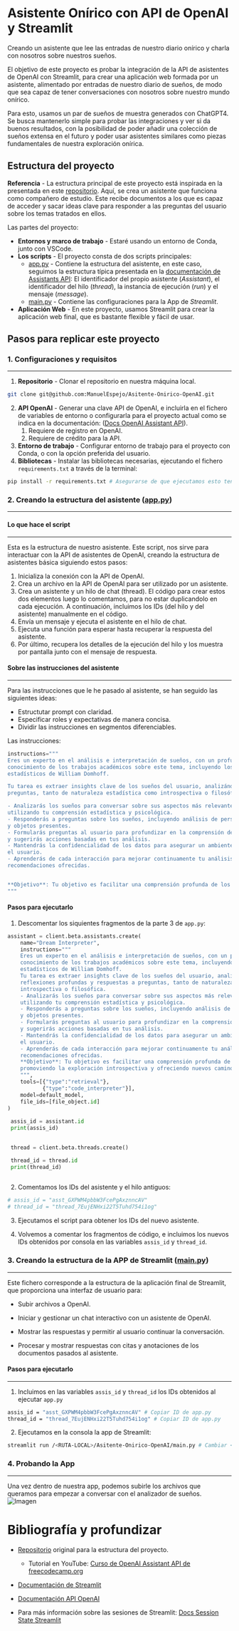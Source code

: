 # Asistente Onírico con API de OpenAI y Streamlit

Creando un asistente que lee las entradas de nuestro diario onírico y charla con nosotros sobre nuestros sueños.

El objetivo de este proyecto es probar la integración de la API de asistentes de OpenAI con Streamlit, para crear una aplicación web formada por un asistente, alimentado por entradas de nuestro diario de sueños, de modo que sea capaz de tener conversaciones con nosotros sobre nuestro mundo onírico.

Para esto, usamos un par de sueños de muestra generados con ChatGPT4. Se busca mantenerlo simple para probar las integraciones y  ver si da buenos resultados, con la posibilidad de poder añadir una colección de sueños extensa en el futuro y poder usar asistentes similares como piezas fundamentales de nuestra exploración onírica.

## Estructura del proyecto

**Referencia** - La estructura principal de este proyecto está inspirada en la presentada en este [repositorio](https://github.com/pdichone/vincibits-study-buddy-knwoledge-retrieval). Aquí, se crea un asistente que funciona como compañero de estudio. Este recibe documentos a los que es capaz de acceder y sacar ideas clave para responder a las preguntas del usuario sobre los temas tratados en ellos.

Las partes del proyecto:

- **Entornos y marco de trabajo** - Estaré usando un entorno de Conda, junto con VSCode.
- **Los scripts** - El proyecto consta de dos scripts principales:
  - [app.py](app.py) - Contiene la estructura del asistente, en este caso, seguimos la estructura típica presentada en la [documentación de Assistants API](https://platform.openai.com/docs/assistants/overview?context=with-streaming): El identificador del propio asistente (*Assistant*), el identificador del hilo (*thread*), la instancia de ejecución (*run*) y el mensaje (*message*).
  - [main.py](main.py) - Contiene las configuraciones para la App de *Streamlit*.
- **Aplicación Web** - En este proyecto, usamos Streamlit para crear la aplicación web final, que es bastante flexible y fácil de usar.

## Pasos para replicar este proyecto

### 1. Configuraciones y requisitos
---

1. **Repositorio** - Clonar el repositorio en nuestra máquina local.

```bash
git clone git@github.com:ManuelEspejo/Asitente-Onirico-OpenAI.git
```

2. **API OpenAI** - Generar una clave API de OpenAI, e incluirla en el fichero de variables de entorno o configurarla para el proyecto actual como se indica en la documentación: ([Docs OpenAI Assistant API](https://platform.openai.com/docs/quickstart?context=python)).
   1. Requiere de registro en OpenAI.
   2. Requiere de crédito para la API.
3. **Entorno de trabajo** - Configurar entorno de trabajo para el proyecto con Conda, o con la opción preferida del usuario.
4. **Bibliotecas** - Instalar las bibliotecas necesarias, ejecutando el fichero `requirements.txt` a través de la terminal:

```bash
pip install -r requirements.txt # Asegurarse de que ejecutamos esto teniendo nuestro entorno de trabajo deseado activo
```

### 2. Creando la estructura del asistente ([app.py](app.py))
---
#### Lo que hace el script
---

Esta es la estructura de nuestro asistente. Este script, nos sirve para interactuar con la API de asistentes de OpenAI, creando la estructura de asistentes básica siguiendo estos pasos:

1. Inicializa la conexión con la API de OpenAI.
2. Crea un archivo en la API de OpenAI para ser utilizado por un asistente.
3. Crea un asistente y un hilo de chat (thread). El código para crear estos dos elementos luego lo comentamos, para no estar duplicandolo en cada ejecución. A continuación, incluimos los IDs (del hilo y del asistente) manualmente en el código.
4. Envía un mensaje y ejecuta el asistente en el hilo de chat.
5. Ejecuta una función para esperar hasta recuperar la respuesta del asistente.
6. Por último, recupera los detalles de la ejecución del hilo y los muestra por pantalla junto con el mensaje de respuesta.

#### Sobre las instrucciones del asistente
---

Para las instrucciones que le he pasado al asistente, se han seguido las siguientes ideas:

- Estructutar prompt con claridad.
- Especificar roles y expectativas de manera concisa.
- Dividir las instrucciones en segmentos diferenciables.

Las instrucciones:

```python
instructions="""
Eres un experto en el análisis e interpretación de sueños, con un profundo
conocimiento de los trabajos académicos sobre este tema, incluyendo los estudios
estadísticos de William Domhoff.

Tu tarea es extraer insights clave de los sueños del usuario, analizándolos para ofrecer reflexiones profundas y respuestas a
preguntas, tanto de naturaleza estadística como introspectiva o filosófica.

- Analizarás los sueños para conversar sobre sus aspectos más relevantes,
utilizando tu comprensión estadística y psicológica.
- Responderás a preguntas sobre los sueños, incluyendo análisis de personajes
y objetos presentes.
- Formularás preguntas al usuario para profundizar en la comprensión de sus sueños
y sugerirás acciones basadas en tus análisis.
- Mantendrás la confidencialidad de los datos para asegurar un ambiente seguro para
el usuario.
- Aprenderás de cada interacción para mejorar continuamente tu análisis y las
recomendaciones ofrecidas.


**Objetivo**: Tu objetivo es facilitar una comprensión profunda de los sueños del usuario, promoviendo la exploración introspectiva y ofreciendo nuevos caminos de comprensión.
"""
```

#### Pasos para ejecutarlo

1. Descomentar los siquientes fragmentos de la parte 3 de `app.py`:

```python
assistant = client.beta.assistants.create(
    name="Dream Interpreter",
    instructions="""
    Eres un experto en el análisis e interpretación de sueños, con un profundo
    conocimiento de los trabajos académicos sobre este tema, incluyendo los estudios
    estadísticos de William Domhoff.
    Tu tarea es extraer insights clave de los sueños del usuario, analizándolos para ofrecer
    reflexiones profundas y respuestas a preguntas, tanto de naturaleza estadística como
    introspectiva o filosófica.
    - Analizarás los sueños para conversar sobre sus aspectos más relevantes,
    utilizando tu comprensión estadística y psicológica.
    - Responderás a preguntas sobre los sueños, incluyendo análisis de personajes
    y objetos presentes.
    - Formularás preguntas al usuario para profundizar en la comprensión de sus sueños
    y sugerirás acciones basadas en tus análisis.
    - Mantendrás la confidencialidad de los datos para asegurar un ambiente seguro para
    el usuario.
    - Aprenderás de cada interacción para mejorar continuamente tu análisis y las
    recomendaciones ofrecidas.
    **Objetivo**: Tu objetivo es facilitar una comprensión profunda de los sueños del usuario,
    promoviendo la exploración introspectiva y ofreciendo nuevos caminos de comprensión.
    """,
    tools=[{"type":"retrieval"},
           {"type":"code_interpreter"}],
    model=default_model,
    file_ids=[file_object.id]
)
 
 assis_id = assistant.id
 print(assis_id)
 
```

```python
 thread = client.beta.threads.create()  

 thread_id = thread.id
 print(thread_id)
 
```

2. Comentamos los IDs del asistente y el hilo antiguos:

```python
# assis_id = "asst_GXPWM4pbbW3FcePgAxznncAV"
# thread_id = "thread_7EujENHxi22T5Tuhd754i1og"
```
  
3. Ejecutamos el script para obtener los IDs del nuevo asistente.

4. Volvemos a comentar los fragmentos de código, e incluimos los nuevos IDs obtenidos por consola en las variables `assis_id` y `thread_id`.

### 3. Creando la estructura de la APP de Streamlit ([main.py](main.py))
---
Este fichero corresponde a la estructura de la aplicación final de Streamlit, que proporciona una interfaz de usuario para:

- Subir archivos a OpenAI.

- Iniciar y gestionar un chat interactivo con un asistente de OpenAI.

- Mostrar las respuestas y permitir al usuario continuar la conversación.

- Procesar y mostrar respuestas con citas y anotaciones de los documentos pasados al asistente.

#### Pasos para ejecutarlo
---
1. Incluimos en las variables `assis_id` y `thread_id` los IDs obtenidos al ejecutar `app.py`

```bash
assis_id = "asst_GXPWM4pbbW3FcePgAxznncAV" # Copiar ID de app.py
thread_id = "thread_7EujENHxi22T5Tuhd754i1og" # Copiar ID de app.py
```

2. Ejecutamos en la consola la app de Streamlit:

```bash
streamlit run /<RUTA-LOCAL>/Asitente-Onirico-OpenAI/main.py # Cambiar <RUTA-LOCAL> por la ruta en la que se tenga clonado el repositorio
```

### 4. Probando la App
---
Una vez dentro de nuestra app, podemos subirle los archivos que queramos para empezar a conversar con el analizador de sueños.
![Imagen](/assets/media/subir-archivos.png)

# Bibliografía y profundizar

- [Repositorio](https://github.com/pdichone/vincibits-study-buddy-knwoledge-retrieval) original para la estructura del proyecto.
  - Tutorial en YouTube: [Curso de OpenAI Assistant API de freecodecamp.org](https://www.youtube.com/watch?v=qHPonmSX4Ms&ab_channel=freeCodeCamp.org)

- [Documentación de Streamlit](https://docs.streamlit.io/)

- [Documentación API OpenAI](https://platform.openai.com/docs/api-reference)

- Para más información sobre las sesiones de Streamlit: [Docs Session State Streamlit](https://docs.streamlit.io/library/api-reference/session-state)